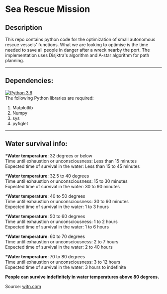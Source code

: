 # Sea Rescue Mission

## Description
This repo contains python code for the optimization of small autonomous rescue vessels' functions. What we are looking to optimise is the time needed to save all people in danger after a wreck nearby the port. The implementation uses Disjktra's algorithm and A-star algorithm for path planning.

***

## Dependencies:
[![Python 3.6](https://img.shields.io/badge/python-3.6-blue.svg)](https://www.python.org/downloads/release/python-360/)  
The following Python libraries are required:
1. Matplotlib
2. Numpy
3. sys
4. pyfiglet

***

## Water survival info:

*__Water temperature__: 32 degrees or below  
Time until exhaustion or unconsciousness: Less than 15 minutes  
Expected time of survival in the water: Less than 15 to 45 minutes

*__Water temperature__: 32.5 to 40 degrees  
Time until exhaustion or unconsciousness: 15 to 30 minutes  
Expected time of survival in the water: 30 to 90 minutes

*__Water temperature__: 40 to 50 degrees  
Time until exhaustion or unconsciousness: 30 to 60 minutes  
Expected time of survival in the water: 1 to 3 hours

*__Water temperature__: 50 to 60 degrees  
Time until exhaustion or unconsciousness: 1 to 2 hours  
Expected time of survival in the water: 1 to 6 hours

*__Water temperature__: 60 to 70 degrees  
Time until exhaustion or unconsciousness: 2 to 7 hours  
Expected time of survival in the water: 2 to 40 hours

*__Water temperature__: 70 to 80 degrees  
Time until exhaustion or unconsciousness: 3 to 12 hours  
Expected time of survival in the water: 3 hours to indefinite

__People can survive indefinitely in water temperatures above 80 degrees.__

Source: [witn.com](https://www.witn.com/home/headlines/37639264.html?fbclid=IwAR1MX9ILbNpoEvrUhyUFarmyc0c0jeAujIL0o-s3PjkKBo_l_3_jf0T__Fs)

